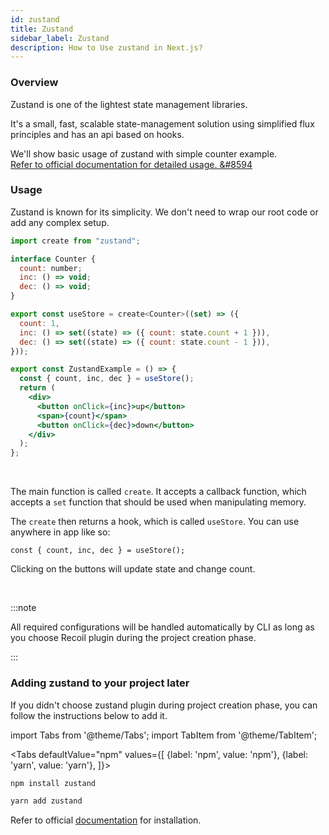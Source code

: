 ```yaml
---
id: zustand
title: Zustand
sidebar_label: Zustand
description: How to Use zustand in Next.js?
---
```


### Overview

Zustand is one of the lightest state management libraries.

It's a small, fast, scalable state-management solution using simplified flux principles and has an api based on hooks.
 
We'll show basic usage of zustand with simple counter example.  
[Refer to official documentation for detailed usage. &#8594](https://github.com/pmndrs/zustand)

### Usage

Zustand is known for its simplicity.
We don't need to wrap our root code or add any complex setup.

``` jsx title="components/ZustandExample/index.tsx"
import create from "zustand";

interface Counter {
  count: number;
  inc: () => void;
  dec: () => void;
}

export const useStore = create<Counter>((set) => ({
  count: 1,
  inc: () => set((state) => ({ count: state.count + 1 })),
  dec: () => set((state) => ({ count: state.count - 1 })),
}));

export const ZustandExample = () => {
  const { count, inc, dec } = useStore();
  return (
    <div>
      <button onClick={inc}>up</button>
      <span>{count}</span>
      <button onClick={dec}>down</button>
    </div>
  );
};
```

<br/>

The main function is called `create`. It accepts a callback function, which accepts a `set` function that should be used when manipulating memory.

The `create` then returns a hook, which is called `useStore`. You can use anywhere in app like so:

```tsx
const { count, inc, dec } = useStore();
```

Clicking on the buttons will update state and change count.

<br/>



:::note

All required configurations will be handled automatically by CLI as long as you choose Recoil plugin during the project creation phase.

:::


### Adding zustand to your project later

If you didn't choose zustand plugin during project creation phase, you can follow the instructions below to add it.


import Tabs from '@theme/Tabs';
import TabItem from '@theme/TabItem';

<Tabs
  defaultValue="npm"
  values={[
    {label: 'npm', value: 'npm'},
    {label: 'yarn', value: 'yarn'},
  ]}>
  <TabItem value="npm">

```bash
npm install zustand
```

  </TabItem>
  <TabItem value="yarn">

```bash
yarn add zustand
```

  </TabItem>
</Tabs>


Refer to official [documentation](https://github.com/pmndrs/zustand) for installation.
